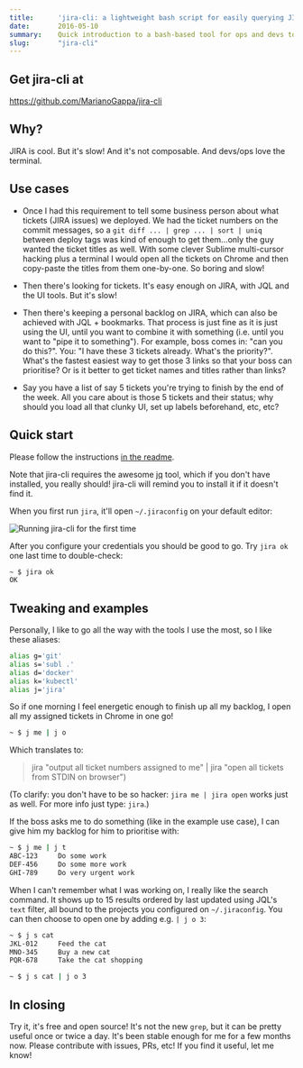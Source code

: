 ```yaml
---
title:      'jira-cli: a lightweight bash script for easily querying JIRA'
date:       2016-05-10
summary:    Quick introduction to a bash-based tool for ops and devs to do JIRA-related read-only tasks that is easy to install, configure and use.
slug:       "jira-cli"
---
```


## Get jira-cli at

<a href="https://github.com/MarianoGappa/jira-cli">https://github.com/MarianoGappa/jira-cli</a>

## Why?

JIRA is cool. But it's slow! And it's not composable. And devs/ops love the terminal.

## Use cases

- Once I had this requirement to tell some business person about what tickets (JIRA issues) we deployed. We had the ticket numbers on the commit messages, so a `git diff ... | grep ... | sort | uniq` between deploy tags was kind of enough to get them...only the guy wanted the ticket titles as well. With some clever Sublime multi-cursor hacking plus a terminal I would open all the tickets on Chrome and then copy-paste the titles from them one-by-one. So boring and slow!

- Then there's looking for tickets. It's easy enough on JIRA, with JQL and the UI tools. But it's slow!

- Then there's keeping a personal backlog on JIRA, which can also be achieved with JQL + bookmarks. That process is just fine as it is just using the UI, until you want to combine it with something (i.e. until you want to "pipe it to something"). For example, boss comes in: "can you do this?". You: "I have these 3 tickets already. What's the priority?". What's the fastest easiest way to get those 3 links so that your boss can prioritise? Or is it better to get ticket names and titles rather than links?

- Say you have a list of say 5 tickets you're trying to finish by the end of the week. All you care about is those 5 tickets and their status; why should you load all that clunky UI, set up labels beforehand, etc, etc?

## Quick start

Please follow the instructions <a href="https://github.com/MarianoGappa/jira-cli/blob/master/README.md">in the readme</a>.

Note that jira-cli requires the awesome <a href="https://stedolan.github.io/jq/">jq</a> tool, which if you don't have installed, you really should! jira-cli will remind you to install it if it doesn't find it.

When you first run `jira`, it'll open `~/.jiraconfig` on your default editor:

![Running jira-cli for the first time](/images/posts/jira-cli-first-run.png)

After you configure your credentials you should be good to go. Try `jira ok` one last time to double-check:

```bash
~ $ jira ok
OK
```

## Tweaking and examples

Personally, I like to go all the way with the tools I use the most, so I like these aliases:

```bash
alias g='git'
alias s='subl .'
alias d='docker'
alias k='kubectl'
alias j='jira'
```

So if one morning I feel energetic enough to finish up all my backlog, I open all my assigned tickets in Chrome in one go!

```bash
~ $ j me | j o
```
Which translates to:
>jira "output all ticket numbers assigned to me" | jira "open all tickets from STDIN on browser")

(To clarify: you don't have to be so hacker: `jira me | jira open` works just as well.
For more info just type: `jira`.)

If the boss asks me to do something (like in the example use case), I can give him my backlog for him to prioritise with:

```bash
~ $ j me | j t
ABC-123     Do some work
DEF-456     Do some more work
GHI-789     Do very urgent work
```

When I can't remember what I was working on, I really like the search command. It shows up to 15 results ordered by last updated using JQL's `text` filter, all bound to the projects you configured on `~/.jiraconfig`. You can then choose to open one by adding e.g. `| j o 3`:

```bash
~ $ j s cat
JKL-012     Feed the cat
MNO-345     Buy a new cat
PQR-678     Take the cat shopping

~ $ j s cat | j o 3
```

## In closing

Try it, it's free and open source! It's not the new `grep`, but it can be pretty useful once or twice a day. It's been stable enough for me for a few months now. Please contribute with issues, PRs, etc! If you find it useful, let me know!
